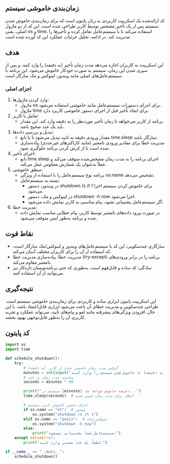 ## زمان‌بندی خاموشی سیستم
کد ارائه‌شده یک اسکریپت کاربردی به زبان پایتون است که برای زمان‌بندی خاموش شدن سیستم پس از یک تأخیر مشخص توسط کاربر طراحی شده است. این کد از دو ماژول اصلی، یعنی os و time، استفاده می‌کند تا با سیستم‌عامل تعامل کرده و تأخیرها را مدیریت کند. در ادامه، تحلیل جزئیات عملکرد این کد آورده شده است:
## هدف
این اسکریپت به کاربران اجازه می‌دهد مدت زمان تأخیر (به دقیقه) را وارد کنند، و پس از سپری شدن این زمان، سیستم به صورت خودکار خاموش می‌شود. این برنامه با سیستم‌عامل‌های اصلی مانند ویندوز، لینوکس و مک سازگار است.

### اجزای اصلی
1. وارد کردن ماژول‌ها:
   - ماژول os برای اجرای دستورات سیستم‌عامل مانند خاموشی استفاده می‌شود.
   - ماژول time برای ایجاد تأخیر قبل از اجرای دستور خاموشی کاربرد دارد.
2. تعامل با کاربر:
   - برنامه از کاربر می‌خواهد تا زمان تأخیر موردنظر را به دقیقه وارد کند. این مقدار باید یک عدد صحیح باشد.
3. تبدیل و بررسی داده‌ها:
   - مقدار ورودی دقیقه به ثانیه تبدیل می‌شود تا با تابع time.sleep سازگار باشد.
   - مدیریت خطا برای مقادیر ورودی نامعتبر (مانند کاراکترهای غیرعددی) پیاده‌سازی شده است تا از کرش کردن برنامه جلوگیری شود.
4. اجرای تأخیر:
   - تابع time.sleep اجرای برنامه را به مدت زمان مشخص‌شده متوقف می‌کند و عملاً به‌عنوان یک شمارش معکوس عمل می‌کند.
5. منطق خاموشی:
   - برنامه نوع سیستم‌عامل را با استفاده از ویژگی os.name تشخیص می‌دهد.
   - بسته به سیستم‌عامل:
        - در ویندوز، دستور shutdown /s /t 1 برای خاموش کردن سیستم اجرا می‌شود.
        - در لینوکس و مک، دستور shutdown -h now اجرا می‌شود.
        - اگر سیستم‌عامل پشتیبانی نشود، پیام مناسبی به کاربر نمایش داده می‌شود.
6. مدیریت خطا:
   - در صورت ورود داده‌های نامعتبر توسط کاربر، پیام خطایی مناسب نمایش داده شده و برنامه به‌طور ایمن متوقف می‌شود.
## نقاط قوت
   - سازگاری چندسکویی: این کد با سیستم‌عامل‌های ویندوز و لینوکس/مک سازگار است، که استفاده از آن را برای کاربران مختلف آسان می‌کند.
   - مدیریت خطا: پیاده‌سازی مدیریت خطا (try-except) برنامه را در برابر ورودی‌های نامعتبر مقاوم می‌کند.
   - سادگی: کد ساده و قابل‌فهم است، به‌طوری که حتی برنامه‌نویسان تازه‌کار نیز می‌توانند از آن استفاده کنند.
## نتیجه‌گیری
این اسکریپت پایتون ابزاری ساده و کاربردی برای زمان‌بندی خاموشی سیستم است. طراحی چندسکویی و مدیریت خطای آن باعث می‌شود ابزاری قابل‌اعتماد باشد. با این حال، افزودن ویژگی‌های پیشرفته مانند لغو و پیام‌های تأیید، می‌تواند عملکرد و تجربه کاربری آن را به‌طور قابل‌توجهی بهبود بخشد.

## کد پایتون
```python
import os
import time

def schedule_shutdown():
    try:
        # گرفتن مدت زمان خاموش شدن از کاربر (به دقیقه)
        minutes = int(input("مدت زمان (به دقیقه) تا خاموش شدن سیستم را وارد کنید: "))
        # محاسبه مدت زمان به ثانیه
        seconds = minutes * 60

        print(f"سیستم در {minutes} دقیقه خاموش خواهد شد...")
        time.sleep(seconds)  # انتظار برای مدت زمان تعیین شده

        # اجرای دستور خاموش کردن سیستم
        if os.name == "nt":  # ویندوز
            os.system("shutdown /s /t 1")
        elif os.name == "posix":  # لینوکس/مک
            os.system("shutdown -h now")
        else:
            print("سیستم‌عامل شما پشتیبانی نمی‌شود.")
    except ValueError:
        print("لطفاً یک عدد معتبر وارد کنید.")

if __name__ == "__main__":
    schedule_shutdown()
```
